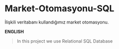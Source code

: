 # Market-Otomasyonu-SQL
İlişkili veritabanı kullandığımız market otomasyonu.

<b> ENGLISH </b> <br>
> In this project we use Relational SQL Database
